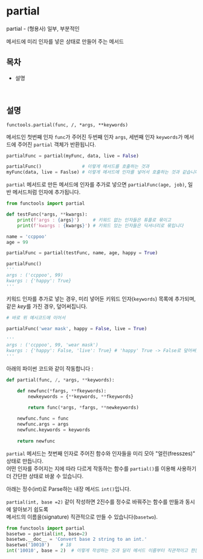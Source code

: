 # partial

partial - (형용사) 일부, 부분적인

메서드에 미리 인자를 넣은 상태로 만들어 주는 메서드

## 목차

* 설명

<br>

## 설명

`functools.partial(func, /, *args, **keywords)`

메서드인 첫번째 인자 `func`가 주어진 두번째 인자 `args`, 세번째 인자 `keywords`가 메서드에 주어진 `partial` 객체가 반환됩니다.

```python
partialFunc = partial(myFunc, data, live = False)

partialFunc()               # 이렇게 메서드를 호출하는 것과
myFunc(data, live = Faslse) # 이렇게 메서드에 인자를 넣어서 호출하는 것과 같습니다.
```

`partial` 메서드로 만든 메서드에 인자를 추가로 넣으면 `partialFunc(age, job)`, 일반 메서드처럼 인자에 추가됩니다.

```python
from functools import partial

def testFunc(*args, **kwargs):
    print(f'args : {args}')     # 키워드 없는 인자들은 튜플로 묶이고
    print(f'kwargs : {kwargs}') # 키워드 있는 인자들은 딕셔너리로 묶입니다

name = 'ccppoo'
age = 99    

partialFunc = partial(testFunc, name, age, happy = True)

partialFunc()
'''
args : ('ccppoo', 99) 
kwargs : {'happy': True}
'''
```

키워드 인자를 추가로 넣는 경우, 미리 넣어둔 키워드 인자(`keywords`) 목록에 추가되며, 같은 *key*를 가진 경우, 덮어써집니다.

```python
# 바로 위 예시코드에 이어서

partialFunc('wear mask', happy = False, live = True)

'''
args : ('ccppoo', 99, 'wear mask')
kwargs : {'happy': False, 'live': True} # 'happy' True -> False로 덮어써졌습니다
'''
```

아래의 파이썬 코드와 같이 작동합니다 :

```python
def partial(func, /, *args, **keywords):

    def newfunc(*fargs, **fkeywords):
        newkeywords = {**keywords, **fkeywords}

        return func(*args, *fargs, **newkeywords) 
    
    newfunc.func = func 
    newfunc.args = args 
    newfunc.keywords = keywords 
    
    return newfunc
```

`partial` 메서드는 첫번째 인자로 주어진 함수와 인자들을 미리 모아 "얼린(fresszes)" 상태로 만듭니다.<br>
어떤 인자를 주어지는 지에 따라 다르게 작동하는 함수를 `partial()`를 이용해 사용하기 더 간단한 상태로 바꿀 수 있습니다.

아래는 정수(int)로 Parse하는 내장 메서드 `int()`입니다.

`partial(int, base =2)` 같이 작성하면 2진수를 정수로 바꿔주는 함수를 만듦과 동시에 알아보기 쉽도록<br>
메서드의 이름을(signature) 직관적으로 만들 수 있습니다(`basetwo`).

```python
from functools import partial
basetwo = partial(int, base=2)
basetwo.__doc__ = 'Convert base 2 string to an int.'
basetwo('10010')    # 18
int('10010', base = 2)  # 이렇게 작성하는 것과 달리 메서드 이름부터 직관적이고 한눈에 알아볼 수 있습니다.
```